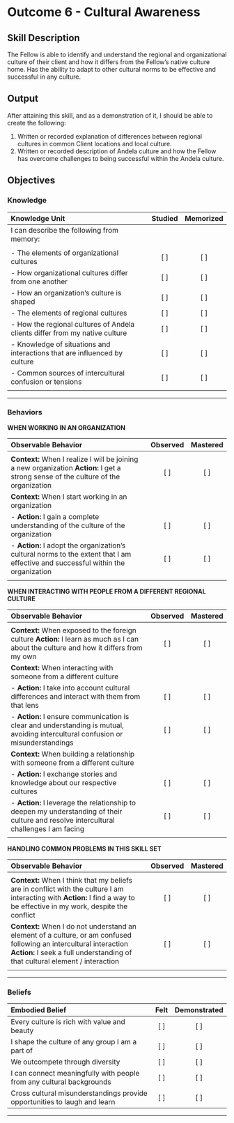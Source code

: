 # Outcome 6 - Cultural Awareness


## Skill Description

The Fellow is able to identify and understand the regional and organizational culture of their client and how it differs from the Fellow’s native culture home. Has the ability to adapt to other cultural norms to be effective and successful in any culture.


## Output
After attaining this skill, and as a demonstration of it, I should be able to create the following:

1. Written or recorded explanation of differences between regional cultures in common Client locations and local culture.
2. Written or recorded description of Andela culture and how the Fellow has overcome challenges to being successful within the Andela culture.


## Objectives

### Knowledge


| Knowledge Unit | Studied | Memorized |
|:---|:---:|:---:|
| I can describe the following from memory: | | |
| | | |
| - The elements of organizational cultures | [ ] | [ ] |
| - How organizational cultures differ from one another  | [ ] | [ ] |
| - How an organization’s culture is shaped | [ ] | [ ] |
| - The elements of regional cultures | [ ] | [ ] |
| - How the regional cultures of Andela clients differ from my native culture | [ ] | [ ] |
| - Knowledge of situations and interactions that are influenced by culture | [ ] | [ ] |
| - Common sources of intercultural confusion or tensions | [ ] | [ ] |
| | | |

---

### Behaviors


**WHEN WORKING IN AN ORGANIZATION**

| Observable Behavior | Observed | Mastered |
|:---|:---:|:---:|
| | | |
| **Context:** When I realize I will be  joining a new organization **Action:** I get a strong sense of the culture of the organization | [ ] | [ ] |
| **Context:** When I start working in an organization | | |
| - **Action:** I gain a complete understanding of the culture of the organization | [ ] | [ ] |
| - **Action:** I adopt the organization’s cultural norms  to the extent that I am effective and successful within the organization | [ ] | [ ] |
| | | |


**WHEN INTERACTING WITH PEOPLE FROM A DIFFERENT REGIONAL CULTURE**

| Observable Behavior | Observed | Mastered |
|:---|:---:|:---:|
| | | |
| **Context:** When exposed to the foreign culture **Action:** I learn as much as I can about the culture and how it differs from my own | [ ] | [ ] |
| **Context:** When interacting with someone from a different culture | | |
| - **Action:** I take into account cultural differences and interact with them from that lens | [ ] | [ ] |
| - **Action:** I ensure communication is clear and understanding is mutual, avoiding intercultural confusion or misunderstandings  | [ ] | [ ] |
| **Context:** When building a relationship with someone from a different culture | | |
| - **Action:** I exchange stories and knowledge about our respective cultures | [ ] | [ ] |
| - **Action:** I leverage the relationship to deepen my understanding of their culture and resolve intercultural challenges I am facing | [ ] | [ ] |
| | | |

**HANDLING COMMON PROBLEMS IN THIS SKILL SET**

| Observable Behavior | Observed | Mastered |
|:---|:---:|:---:|
| | | |
| **Context:** When I think that my beliefs are in conflict with the culture I am interacting with **Action:** I find a way to be effective in my work, despite the conflict | [ ] | [ ] |
| **Context:** When I do not understand an element of a culture, or am confused following an intercultural interaction **Action:** I seek a full understanding of that cultural element / interaction | [ ] | [ ] |
| | | |

---


### Beliefs


| Embodied Belief | Felt | Demonstrated |
|:---|:---:|:---:|
| Every culture is rich with value and beauty | [ ] | [ ] |
| I shape the culture of any group I am a part of | [ ] | [ ] |
| We outcompete through diversity | [ ] | [ ] |
| I can connect meaningfully with people from any cultural backgrounds | [ ] | [ ] |
| Cross cultural misunderstandings provide opportunities to laugh and learn | [ ] | [ ] |
---